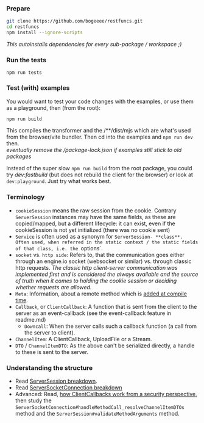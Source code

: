 ### Prepare

```bash
git clone https://github.com/bogeeee/restfuncs.git
cd restfuncs
npm install --ignore-scripts
```
_This autoinstalls dependencies for every sub-package / workspace ;)_


### Run the tests

`npm run tests`

### Test (with) examples
You would want to test your code changes with the examples, or use them as a playground, then (from the root):
```bash
npm run build
```
This compiles the transformer and the /**/dist/mjs which are what's used from the browser/vite bundler. Then cd into the examples and `npm run dev` then.    
_eventually remove the /package-lock.json if examples still stick to old packages_

Instead of the super slow `npm run build` from the root package, you could try *dev:fastbuild* (but does not rebuild the client for the browser) or look at `dev:playground`. Just try what works best.

### Terminology
- `cookieSession` means the raw session from the cookie. Contrary `ServerSession` instances may have the same fields, as these are copied/mapped, but a different lifecycle: it can exist, even if the cookieSession is not yet initialized (there was no cookie sent)
- `Service` is often used as a synonym for `ServerSession- **class**. Often used, when referred in the static context / the static fields of that class, i.e. the `options`.
- `socket` vs. `http side`: Refers to, that the communication goes either through an engine.io socket (websocket or similar) vs. through classic http requests.
_The classic http client-server communication was implemented first and is considered the always available and the source of truth when it comes to holding the cookie session or deciding whether requests are allowed._
- `Meta`: Information, about a remote method which is [added at compile time](transformer/readme.md#how-the-transformer-chain-works).  
- `Callback`, or `ClientCallback`: A function that is sent from the client to the server as an event-callback (see the event-callback feature in readme.md)
  - `Downcall`: When the server calls such a callback function (a call from the server to client). 
- `ChannelItem`: A ClientCallback, UploadFile or a Stream.  
- `DTO` / `ChannelItemDTO`: As the above can't be serialized directly, a handle to these is sent to the server. 
### Understanding the structure
- Read [ServerSession breakdown](server/ServerSession%20breakdown.md).
- Read [ServerSocketConnection breakdown](server/ServerSocketConnection%20breakdown.md)
- Advanced: Read, [how ClientCallbacks work from a security perspective](server/Security%20concept.md#callbacks), then study the `ServerSocketConnection#handleMethodCall_resolveChannelItemDTOs` method and the `ServerSession#validateMethodArguments` method.

